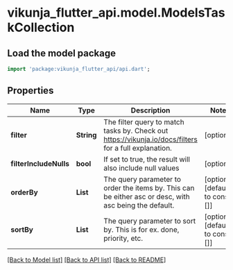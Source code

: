# vikunja_flutter_api.model.ModelsTaskCollection

## Load the model package
```dart
import 'package:vikunja_flutter_api/api.dart';
```

## Properties
Name | Type | Description | Notes
------------ | ------------- | ------------- | -------------
**filter** | **String** | The filter query to match tasks by. Check out https://vikunja.io/docs/filters for a full explanation. | [optional] 
**filterIncludeNulls** | **bool** | If set to true, the result will also include null values | [optional] 
**orderBy** | **List<String>** | The query parameter to order the items by. This can be either asc or desc, with asc being the default. | [optional] [default to const []]
**sortBy** | **List<String>** | The query parameter to sort by. This is for ex. done, priority, etc. | [optional] [default to const []]

[[Back to Model list]](../README.md#documentation-for-models) [[Back to API list]](../README.md#documentation-for-api-endpoints) [[Back to README]](../README.md)


